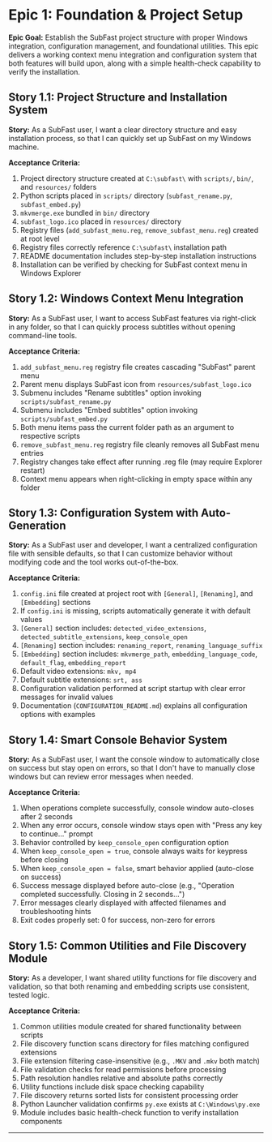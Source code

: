 # Epic 1: Foundation & Project Setup

**Epic Goal:** Establish the SubFast project structure with proper Windows integration, configuration management, and foundational utilities. This epic delivers a working context menu integration and configuration system that both features will build upon, along with a simple health-check capability to verify the installation.

## Story 1.1: Project Structure and Installation System

**Story:**
As a SubFast user,
I want a clear directory structure and easy installation process,
so that I can quickly set up SubFast on my Windows machine.

**Acceptance Criteria:**

1. Project directory structure created at `C:\subfast\` with `scripts/`, `bin/`, and `resources/` folders
2. Python scripts placed in `scripts/` directory (`subfast_rename.py`, `subfast_embed.py`)
3. `mkvmerge.exe` bundled in `bin/` directory
4. `subfast_logo.ico` placed in `resources/` directory
5. Registry files (`add_subfast_menu.reg`, `remove_subfast_menu.reg`) created at root level
6. Registry files correctly reference `C:\subfast\` installation path
7. README documentation includes step-by-step installation instructions
8. Installation can be verified by checking for SubFast context menu in Windows Explorer

## Story 1.2: Windows Context Menu Integration

**Story:**
As a SubFast user,
I want to access SubFast features via right-click in any folder,
so that I can quickly process subtitles without opening command-line tools.

**Acceptance Criteria:**

1. `add_subfast_menu.reg` registry file creates cascading "SubFast" parent menu
2. Parent menu displays SubFast icon from `resources/subfast_logo.ico`
3. Submenu includes "Rename subtitles" option invoking `scripts/subfast_rename.py`
4. Submenu includes "Embed subtitles" option invoking `scripts/subfast_embed.py`
5. Both menu items pass the current folder path as an argument to respective scripts
6. `remove_subfast_menu.reg` registry file cleanly removes all SubFast menu entries
7. Registry changes take effect after running .reg file (may require Explorer restart)
8. Context menu appears when right-clicking in empty space within any folder

## Story 1.3: Configuration System with Auto-Generation

**Story:**
As a SubFast user and developer,
I want a centralized configuration file with sensible defaults,
so that I can customize behavior without modifying code and the tool works out-of-the-box.

**Acceptance Criteria:**

1. `config.ini` file created at project root with `[General]`, `[Renaming]`, and `[Embedding]` sections
2. If `config.ini` is missing, scripts automatically generate it with default values
3. `[General]` section includes: `detected_video_extensions`, `detected_subtitle_extensions`, `keep_console_open`
4. `[Renaming]` section includes: `renaming_report`, `renaming_language_suffix`
5. `[Embedding]` section includes: `mkvmerge_path`, `embedding_language_code`, `default_flag`, `embedding_report`
6. Default video extensions: `mkv, mp4`
7. Default subtitle extensions: `srt, ass`
8. Configuration validation performed at script startup with clear error messages for invalid values
9. Documentation (`CONFIGURATION_README.md`) explains all configuration options with examples

## Story 1.4: Smart Console Behavior System

**Story:**
As a SubFast user,
I want the console window to automatically close on success but stay open on errors,
so that I don't have to manually close windows but can review error messages when needed.

**Acceptance Criteria:**

1. When operations complete successfully, console window auto-closes after 2 seconds
2. When any error occurs, console window stays open with "Press any key to continue..." prompt
3. Behavior controlled by `keep_console_open` configuration option
4. When `keep_console_open = true`, console always waits for keypress before closing
5. When `keep_console_open = false`, smart behavior applied (auto-close on success)
6. Success message displayed before auto-close (e.g., "Operation completed successfully. Closing in 2 seconds...")
7. Error messages clearly displayed with affected filenames and troubleshooting hints
8. Exit codes properly set: 0 for success, non-zero for errors

## Story 1.5: Common Utilities and File Discovery Module

**Story:**
As a developer,
I want shared utility functions for file discovery and validation,
so that both renaming and embedding scripts use consistent, tested logic.

**Acceptance Criteria:**

1. Common utilities module created for shared functionality between scripts
2. File discovery function scans directory for files matching configured extensions
3. File extension filtering case-insensitive (e.g., `.MKV` and `.mkv` both match)
4. File validation checks for read permissions before processing
5. Path resolution handles relative and absolute paths correctly
6. Utility functions include disk space checking capability
7. File discovery returns sorted lists for consistent processing order
8. Python Launcher validation confirms `py.exe` exists at `C:\Windows\py.exe`
9. Module includes basic health-check function to verify installation components

---
